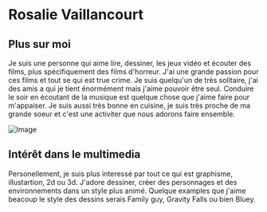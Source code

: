 # Rosalie Vaillancourt

## Plus sur moi
Je suis une personne qui aime lire, dessiner, les jeux vidéo et écouter des films, plus spécifiquement des films d'horreur. J'ai une grande passion pour ces films et tout se qui est true crime. Je suis quelqu'un de très solitaire, j'ai des amis a qui je tient énormément mais j'aime pouvoir être seul. Conduire le soir en écoutant de la musique est quelque chose que j'aime faire pour m'appaiser. Je suis aussi très bonne en cuisine, je suis très proche de ma grande soeur et c'est une activiter que nous adorons faire ensemble.

![Image](terrifier_gif.gif)

## Intérêt dans le multimedia
Personellement, je suis plus interessé par tout ce qui est graphisme, illustartion, 2d ou 3d. J'adore dessiner, créer des personnages et des environnements dans un style plus animé.
Quelque examples que j'aime beacoup le style des dessins serais Family guy, Gravity Falls ou bien Bluey.
